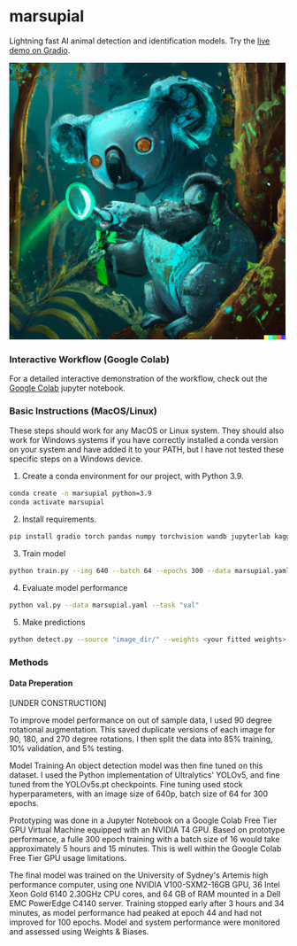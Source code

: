 # marsupial

Lightning fast AI animal detection and identification models. Try the [live demo on Gradio](https://huggingface.co/spaces/hlydecker/marsupial).

<img src="content/DALLE2_Cyborg_Koala.png" alt="AI art of a cyborg koala" width="500"/>

### Interactive Workflow (Google Colab)

For a detailed interactive demonstration of the workflow, check out the [Google Colab](https://colab.research.google.com/drive/1YQ1ck-3HQKToAZ5DwQKy5xamDsck7KTL?usp=sharing) jupyter notebook. 

### Basic Instructions (MacOS/Linux)

These steps should work for any MacOS or Linux system. 
They should also work for Windows systems if you have correctly installed a conda version on your system and have added it to your PATH, but I have not tested these specific steps on a Windows device.

1. Create a conda environment for our project, with Python 3.9.
 
```bash
conda create -n marsupial python=3.9
conda activate marsupial
```

2. Install requirements.

```bash
pip install gradio torch pandas numpy torchvision wandb jupyterlab kaggle
```

3. Train model

```bash
python train.py --img 640 --batch 64 --epochs 300 --data marsupial.yaml --weights yolov5s.pt
```

4. Evaluate model performance

```bash
python val.py --data marsupial.yaml --task "val"
```

5. Make predictions

```bash
python detect.py --source "image_dir/" --weights <your fitted weights>
```


### Methods

#### Data Preperation

[UNDER CONSTRUCTION]

To improve model performance on out of sample data, I used 90 degree rotational augmentation. This saved duplicate versions of each image for 90, 180, and 270 degree rotations. I then split the data into 85% training, 10% validation, and 5% testing.

Model Training
An object detection model was then fine tuned on this dataset. I used the Python implementation of Ultralytics' YOLOv5, and fine tuned from the YOLOv5s.pt checkpoints. Fine tuning used stock hyperparameters, with an image size of 640p, batch size of 64 for 300 epochs.

Prototyping was done in a Jupyter Notebook on a Google Colab Free Tier GPU Virtual Machine equipped with an NVIDIA T4 GPU. Based on prototype performance, a fulle 300 epoch training with a batch size of 16 would take approximately 5 hours and 15 minutes. This is well within the Google Colab Free Tier GPU usage limitations.

The final model was trained on the University of Sydney's Artemis high performance computer, using one NVIDIA V100-SXM2-16GB GPU, 36 Intel Xeon Gold 6140 2.30GHz CPU cores, and 64 GB of RAM mounted in a Dell EMC PowerEdge C4140 server. Training stopped early after 3 hours and 34 minutes, as model performance had peaked at epoch 44 and had not improved for 100 epochs. Model and system performance were monitored and assessed using Weights & Biases.
